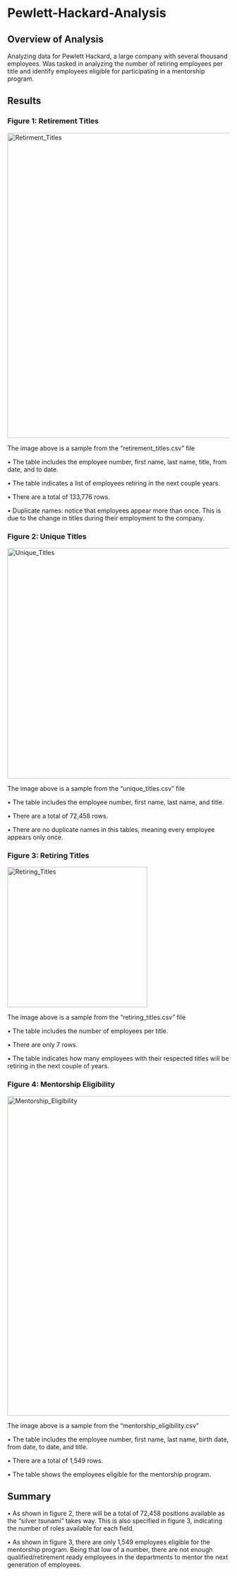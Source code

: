 # Pewlett-Hackard-Analysis
## Overview of Analysis
Analyzing data for Pewlett Hackard, a large company with several thousand employees. Was tasked in analyzing the number of retiring employees per title and identify employees eligible for participating in a mentorship program.

## Results
### Figure 1: Retirement Titles
<img width="690" alt="Retirment_Titles" src="https://user-images.githubusercontent.com/110318652/198494167-15a8a56d-4548-44b1-8ada-19797d292c91.png">

The image above is a sample from the “retirement_titles.csv” file

  •	The table includes the employee number, first name, last name, title, from date, and to date.
  
  •	The table indicates a list of employees retiring in the next couple years.
  
  •	There are a total of 133,776 rows.
  
  •	Duplicate names: notice that employees appear more than once. This is due to the change in titles during their employment to the company.

### Figure 2: Unique Titles
<img width="521" alt="Unique_Titles" src="https://user-images.githubusercontent.com/110318652/198494260-0e8f4e99-266e-4acb-b2dd-0846022221e8.png">

The image above is a sample from the “unique_titles.csv” file

  •	The table includes the employee number, first name, last name, and title.
  
  •	There are a total of 72,458 rows.
  
  •	There are no duplicate names in this tables, meaning every employee appears only once.

### Figure 3: Retiring Titles
<img width="317" alt="Retiring_Titles" src="https://user-images.githubusercontent.com/110318652/198494316-433de08f-a64a-4efd-b26d-f40f8c091b8c.png">

The image above is a sample from the “retiring_titles.csv” file

  •	The table includes the number of employees per title.
  
  •	There are only 7 rows.
  
  •	The table indicates how many employees with their respected titles will be retiring in the next couple of years.


### Figure 4: Mentorship Eligibility
<img width="722" alt="Mentorship_Eligibility" src="https://user-images.githubusercontent.com/110318652/198494331-a4743851-c663-496b-9613-f5be023e3493.png">

The image above is a sample from the “mentorship_eligibility.csv”

  •	The table includes the employee number, first name, last name, birth date, from date, to date, and title.
  
  •	There are a total of 1,549 rows.
  
  •	The table shows the employees eligible for the mentorship program.

## Summary

  •	As shown in figure 2, there will be a total of 72,458 positions available as the “silver tsunami” takes way. This is also specified in figure 3, indicating the number of roles available for each field. 
  
  •	As shown in figure 3, there are only 1,549 employees eligible for the mentorship program. Being that low of a number, there are not enough qualified/retirement ready employees in the departments to mentor the next generation of employees.
